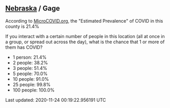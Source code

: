 
## [Nebraska](/united-states/nebraska) / Gage

According to [MicroCOVID.org](http://microcovid.org),
the "Estimated Prevalence" of COVID in this county is 21.4%

If you interact with a certain number of people in this location
(all at once in a group, or spread out across the day), what is the chance that
1 or more of them has COVID?

- 1 person: 21.4%
- 2 people: 38.2%
- 3 people: 51.4%
- 5 people: 70.0%
- 10 people: 91.0%
- 25 people: 99.8%
- 100 people: 100.0%

Last updated: 2020-11-24 00:19:22.956191 UTC
